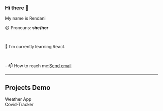 ### Hi there 👋

<span>My name is Rendani</span>
<br/>

<p>😄 Pronouns: <b color="red">she/her</b></p>
  <br/>
  <p>🌱 I’m currently learning React.</p>
  <br/>
  <p>- 📫 How to reach me:<a href="mailto:rluvhengo@gmail.com">Send email</a></p>
<hr/>
<h2>Projects Demo</h2>
<a src="https://heuristic-kilby-a7fe7c.netlify.app">Weather App</a>
<br/>
<a src="https://infallible-jackson-4be24d.netlify.app">Covid-Tracker</a>

<!--
**Renda02/Renda02** is a ✨ _special_ ✨ repository because its `README.md` (this file) appears on your GitHub profile.

Here are some ideas to get you started:

- 🔭 I’m currently working on ...
- 🌱 I’m currently learning ...
- 👯 I’m looking to collaborate on ...
- 🤔 I’m looking for help with ...
- 💬 Ask me about ...
- 📫 How to reach me: ...
- 😄 Pronouns: ...
- ⚡ Fun fact: ...
-->
